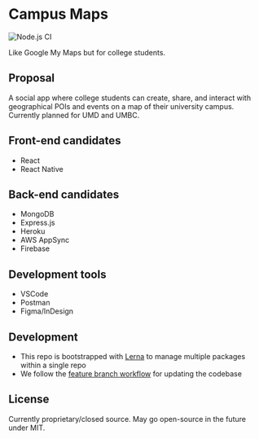 # Campus Maps

![Node.js CI](https://github.com/hsirkar/campus-maps/actions/workflows/node.js.yml/badge.svg)

Like Google My Maps but for college students.

## Proposal

A social app where college students can create, share, and interact with geographical POIs and events on a map of their university campus. Currently planned for UMD and UMBC.

## Front-end candidates

-   React
-   React Native

## Back-end candidates

-   MongoDB
-   Express.js
-   Heroku
-   AWS AppSync
-   Firebase

## Development tools

-   VSCode
-   Postman
-   Figma/InDesign

## Development

-   This repo is bootstrapped with [Lerna](https://lerna.js.org/) to manage multiple packages within a single repo
-   We follow the [feature branch workflow](https://docs.gitlab.com/ee/gitlab-basics/feature_branch_workflow.html) for updating the codebase

## License

Currently proprietary/closed source. May go open-source in the future under MIT.

